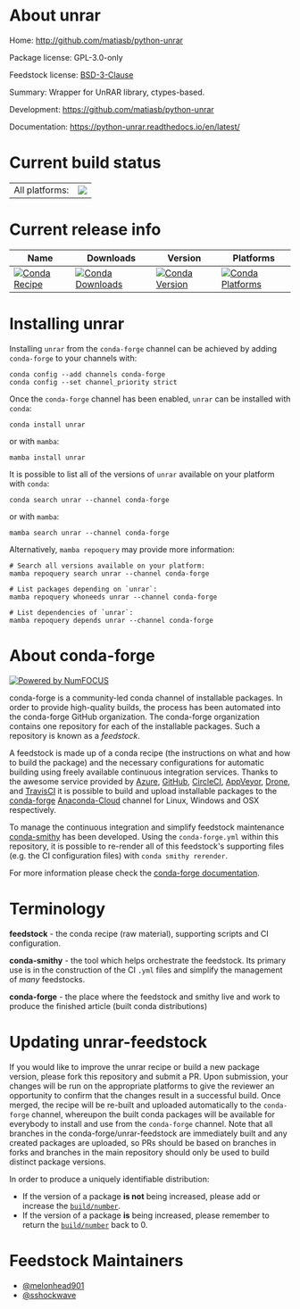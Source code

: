 About unrar
===========

Home: http://github.com/matiasb/python-unrar

Package license: GPL-3.0-only

Feedstock license: [BSD-3-Clause](https://github.com/conda-forge/unrar-feedstock/blob/main/LICENSE.txt)

Summary: Wrapper for UnRAR library, ctypes-based.

Development: https://github.com/matiasb/python-unrar

Documentation: https://python-unrar.readthedocs.io/en/latest/

Current build status
====================


<table><tr><td>All platforms:</td>
    <td>
      <a href="https://dev.azure.com/conda-forge/feedstock-builds/_build/latest?definitionId=14314&branchName=main">
        <img src="https://dev.azure.com/conda-forge/feedstock-builds/_apis/build/status/unrar-feedstock?branchName=main">
      </a>
    </td>
  </tr>
</table>

Current release info
====================

| Name | Downloads | Version | Platforms |
| --- | --- | --- | --- |
| [![Conda Recipe](https://img.shields.io/badge/recipe-unrar-green.svg)](https://anaconda.org/conda-forge/unrar) | [![Conda Downloads](https://img.shields.io/conda/dn/conda-forge/unrar.svg)](https://anaconda.org/conda-forge/unrar) | [![Conda Version](https://img.shields.io/conda/vn/conda-forge/unrar.svg)](https://anaconda.org/conda-forge/unrar) | [![Conda Platforms](https://img.shields.io/conda/pn/conda-forge/unrar.svg)](https://anaconda.org/conda-forge/unrar) |

Installing unrar
================

Installing `unrar` from the `conda-forge` channel can be achieved by adding `conda-forge` to your channels with:

```
conda config --add channels conda-forge
conda config --set channel_priority strict
```

Once the `conda-forge` channel has been enabled, `unrar` can be installed with `conda`:

```
conda install unrar
```

or with `mamba`:

```
mamba install unrar
```

It is possible to list all of the versions of `unrar` available on your platform with `conda`:

```
conda search unrar --channel conda-forge
```

or with `mamba`:

```
mamba search unrar --channel conda-forge
```

Alternatively, `mamba repoquery` may provide more information:

```
# Search all versions available on your platform:
mamba repoquery search unrar --channel conda-forge

# List packages depending on `unrar`:
mamba repoquery whoneeds unrar --channel conda-forge

# List dependencies of `unrar`:
mamba repoquery depends unrar --channel conda-forge
```


About conda-forge
=================

[![Powered by
NumFOCUS](https://img.shields.io/badge/powered%20by-NumFOCUS-orange.svg?style=flat&colorA=E1523D&colorB=007D8A)](https://numfocus.org)

conda-forge is a community-led conda channel of installable packages.
In order to provide high-quality builds, the process has been automated into the
conda-forge GitHub organization. The conda-forge organization contains one repository
for each of the installable packages. Such a repository is known as a *feedstock*.

A feedstock is made up of a conda recipe (the instructions on what and how to build
the package) and the necessary configurations for automatic building using freely
available continuous integration services. Thanks to the awesome service provided by
[Azure](https://azure.microsoft.com/en-us/services/devops/), [GitHub](https://github.com/),
[CircleCI](https://circleci.com/), [AppVeyor](https://www.appveyor.com/),
[Drone](https://cloud.drone.io/welcome), and [TravisCI](https://travis-ci.com/)
it is possible to build and upload installable packages to the
[conda-forge](https://anaconda.org/conda-forge) [Anaconda-Cloud](https://anaconda.org/)
channel for Linux, Windows and OSX respectively.

To manage the continuous integration and simplify feedstock maintenance
[conda-smithy](https://github.com/conda-forge/conda-smithy) has been developed.
Using the ``conda-forge.yml`` within this repository, it is possible to re-render all of
this feedstock's supporting files (e.g. the CI configuration files) with ``conda smithy rerender``.

For more information please check the [conda-forge documentation](https://conda-forge.org/docs/).

Terminology
===========

**feedstock** - the conda recipe (raw material), supporting scripts and CI configuration.

**conda-smithy** - the tool which helps orchestrate the feedstock.
                   Its primary use is in the construction of the CI ``.yml`` files
                   and simplify the management of *many* feedstocks.

**conda-forge** - the place where the feedstock and smithy live and work to
                  produce the finished article (built conda distributions)


Updating unrar-feedstock
========================

If you would like to improve the unrar recipe or build a new
package version, please fork this repository and submit a PR. Upon submission,
your changes will be run on the appropriate platforms to give the reviewer an
opportunity to confirm that the changes result in a successful build. Once
merged, the recipe will be re-built and uploaded automatically to the
`conda-forge` channel, whereupon the built conda packages will be available for
everybody to install and use from the `conda-forge` channel.
Note that all branches in the conda-forge/unrar-feedstock are
immediately built and any created packages are uploaded, so PRs should be based
on branches in forks and branches in the main repository should only be used to
build distinct package versions.

In order to produce a uniquely identifiable distribution:
 * If the version of a package **is not** being increased, please add or increase
   the [``build/number``](https://docs.conda.io/projects/conda-build/en/latest/resources/define-metadata.html#build-number-and-string).
 * If the version of a package **is** being increased, please remember to return
   the [``build/number``](https://docs.conda.io/projects/conda-build/en/latest/resources/define-metadata.html#build-number-and-string)
   back to 0.

Feedstock Maintainers
=====================

* [@melonhead901](https://github.com/melonhead901/)
* [@sshockwave](https://github.com/sshockwave/)

